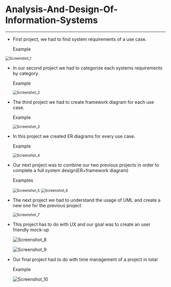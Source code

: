 # Analysis-And-Design-Of-Information-Systems
---
- First project, we had to find system requirements of a use case.

  Example

<img src="\img\Screenshot_1.png" alt="Screenshot_1" style="zoom:80%;" />



- In our second project we had to categorize each systems requirements by category.

  Example

  <img src="C:\Users\Roni\Desktop\Everything\MyProjects\Analysis-And-Design-Of-Information-Systems\img\Screenshot_2.png" alt="Screenshot_2" style="zoom:80%;" />

- The third project we had to create framework diagram for each use case.

  Example

  <img src="C:\Users\Roni\Desktop\Everything\MyProjects\Analysis-And-Design-Of-Information-Systems\img\Screenshot_3.png" alt="Screenshot_3" style="zoom:80%;" />

- In this project we created ER diagrams for every use case.

  Example

  <img src="C:\Users\Roni\Desktop\Everything\MyProjects\Analysis-And-Design-Of-Information-Systems\img\Screenshot_4.png" alt="Screenshot_4" style="zoom:80%;" />

- Our next project was to combine our two previous projects in order to complete a full system design(ER+framework diagram)

  Examples

  <img src="C:\Users\Roni\Desktop\Everything\MyProjects\Analysis-And-Design-Of-Information-Systems\img\Screenshot_5.png" alt="Screenshot_5" style="zoom:80%;" />

  <img src="C:\Users\Roni\Desktop\Everything\MyProjects\Analysis-And-Design-Of-Information-Systems\img\Screenshot_6.png" alt="Screenshot_6" style="zoom:80%;" />

- The next project we had to understand the usage of UML and create a new one for the previous project

  <img src="C:\Users\Roni\Desktop\Everything\MyProjects\Analysis-And-Design-Of-Information-Systems\img\Screenshot_7.png" alt="Screenshot_7" style="zoom:80%;" />

- This project has to do with UX and our goal was to create an user friendly mock-up

  ![Screenshot_8](C:\Users\Roni\Desktop\Everything\MyProjects\Analysis-And-Design-Of-Information-Systems\img\Screenshot_8.png)

  ![Screenshot_9](C:\Users\Roni\Desktop\Everything\MyProjects\Analysis-And-Design-Of-Information-Systems\img\Screenshot_9.png)

- Our final project had to do with time management of a project in total

  Example

  ![Screenshot_10](C:\Users\Roni\Desktop\Everything\MyProjects\Analysis-And-Design-Of-Information-Systems\img\Screenshot_10.png)

  
